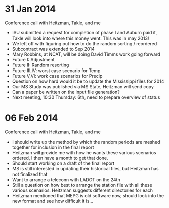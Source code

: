 
31 Jan 2014 
===========
Conference call with Heitzman, Takle, and me

 - ISU submitted a request for completion of phase I and Auburn paid it,
   Takle will look into where this money went. This was in may 2013!
 - We left off with figuring out how to do the random sorting / reordered
 - Subcontract was extended to Sep 2014
 - Mary Robbins, at NCAT, will be doing David Timms work going forward
 - Future I: Adjustment
 - Future II: Random resorting
 - Future III,IV: worst case scenario for Temp
 - Future V,VI: work case scenarios for Precip
 - Question on how hard would it be to update the Mississippi files for 2014
 - Our MS Study was published via MS State, Heitzman will send copy
 - Can a paper be written on the input file generation?
 - Next meeting, 10:30 Thursday: 6th, need to prepare overview of status

06 Feb 2014
===========
Conference call with Heitzman, Takle, and me

 - I should write up the method by which the random periods are meshed together
   for inclusion in the final report
 - Heitzman will provide me with how he wants these various scenarios ordered,
   I then have a month to get that done.
 - Should start working on a draft of the final report
 - MS is still interested in updating their historical files, but Heitzman has
   not finalized that
 - Want to arrange a teleconn with LADOT on the 24th
 - Still a question on how best to arrange the station file with all these
   various scenarios.  Heitzman suggests different directories for each
 - Heitzman mentioned that MEPG is old software now, should look into the new
   format and see how difficult it is...

